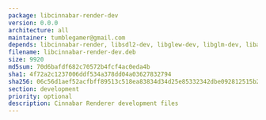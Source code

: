 ```yaml
---
package: libcinnabar-render-dev
version: 0.0.0
architecture: all
maintainer: tumblegamer@gmail.com
depends: libcinnabar-render, libsdl2-dev, libglew-dev, libglm-dev, libassimp-dev
filename: libcinnabar-render-dev.deb
size: 9920
md5sum: 70d6bafdf682c70572b4fcf4ac0eda4b
sha1: 4f72a2c1237006ddf534a378dd04a03627832794
sha256: 06c56d1aef52acfbff89513c518ea83834d34d25e85332342dbe092812515b25
section: development
priority: optional
description: Cinnabar Renderer development files
---
```

